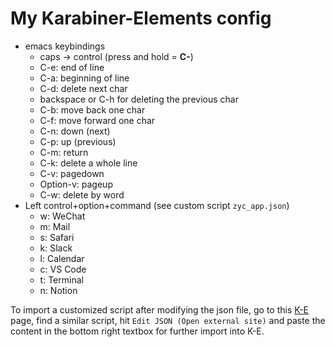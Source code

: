 # My Karabiner-Elements config
- emacs keybindings
    - caps → control (press and hold = **C-**)
    - C-e: end of line
    - C-a: beginning of line
    - C-d: delete next char
    - backspace or C-h for deleting the previous char
    - C-b: move back one char
    - C-f: move forward one char
    - C-n: down (next)
    - C-p: up (previous)
    - C-m: return
    - C-k: delete a whole line
    - C-v: pagedown
    - Option-v: pageup
    - C-w: delete by word
- Left control+option+command (see custom script `zyc_app.json`)
    - w: WeChat
    - m: Mail
    - s: Safari
    - k: Slack
    - l: Calendar
    - c: VS Code
    - t: Terminal
    - n: Notion

To import a customized script after modifying the json file, go to this [K-E](https://ke-complex-modifications.pqrs.org) page, find a similar script, hit `Edit JSON (Open external site)` and paste the content in the bottom right textbox for further import into K-E.
